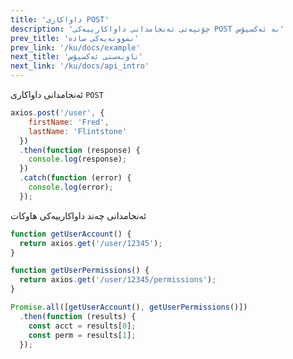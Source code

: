 ```yaml
---
title: 'داواکاری POST'
description: 'چۆنیەتی ئەنجامدانی داواکارییەکی POST بە ئەکسیۆس'
prev_title: 'نموونەیەکی سادە'
prev_link: '/ku/docs/example'
next_title: 'ناوبەستی ئەکسیۆس'
next_link: '/ku/docs/api_intro'
---
```


ئەنجامدانی داواکاری `POST`

```js
axios.post('/user', {
    firstName: 'Fred',
    lastName: 'Flintstone'
  })
  .then(function (response) {
    console.log(response);
  })
  .catch(function (error) {
    console.log(error);
  });
```

ئەنجامدانی چەند داواکارییەکی هاوکات

```js
function getUserAccount() {
  return axios.get('/user/12345');
}

function getUserPermissions() {
  return axios.get('/user/12345/permissions');
}

Promise.all([getUserAccount(), getUserPermissions()])
  .then(function (results) {
    const acct = results[0];
    const perm = results[1];
  });
```
